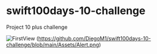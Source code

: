 # swift100days-10-challenge
Project 10 plus challenge 


![FirstView](https://github.com/DiegoM1/swift100days-10-challenge/blob/main/Assets/FirstView.png)    (https://github.com/DiegoM1/swift100days-10-challenge/blob/main/Assets/Alert.png)
